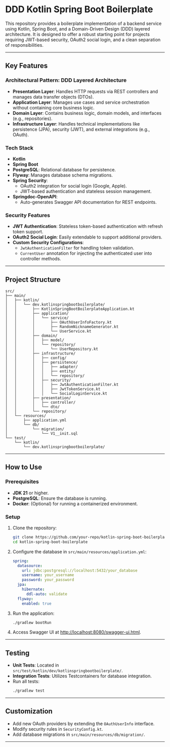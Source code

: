 # DDD Kotlin Spring Boot Boilerplate

This repository provides a boilerplate implementation of a backend service using Kotlin, Spring Boot, and a
Domain-Driven Design (DDD) layered architecture. It is designed to offer a robust starting point for projects requiring
JWT-based security, OAuth2 social login, and a clean separation of responsibilities.

---

## Key Features

### Architectural Pattern: DDD Layered Architecture

- **Presentation Layer**: Handles HTTP requests via REST controllers and manages data transfer objects (DTOs).
- **Application Layer**: Manages use cases and service orchestration without containing core business logic.
- **Domain Layer**: Contains business logic, domain models, and interfaces (e.g., repositories).
- **Infrastructure Layer**: Handles technical implementations like persistence (JPA), security (JWT), and external
  integrations (e.g., OAuth).

### Tech Stack

- **Kotlin**
- **Spring Boot**
- **PostgreSQL**: Relational database for persistence.
- **Flyway**: Manages database schema migrations.
- **Spring Security**:
    - OAuth2 integration for social login (Google, Apple).
    - JWT-based authentication and stateless session management.
- **Springdoc-OpenAPI**:
    - Auto-generates Swagger API documentation for REST endpoints.

### Security Features

- **JWT Authentication**: Stateless token-based authentication with refresh token support.
- **OAuth2 Social Login**: Easily extendable to support additional providers.
- **Custom Security Configurations**:
    - `JwtAuthenticationFilter` for handling token validation.
    - `CurrentUser` annotation for injecting the authenticated user into controller methods.

---

## Project Structure

```
src/
├── main/
│   ├── kotlin/
│   │   └── dev.kotlinspringbootboilerplate/
│   │       ├── KotlinSpringBootBoilerplateApplication.kt
│   │       ├── application/
│   │       │   └── service/
│   │       │       ├── OAuthUserInfoFactory.kt
│   │       │       ├── RandomNicknameGenerator.kt
│   │       │       └── UserService.kt
│   │       ├── domain/
│   │       │   ├── model/
│   │       │   └── repository/
│   │       │       └── UserRepository.kt
│   │       ├── infrastructure/
│   │       │   ├── config/
│   │       │   ├── persistence/
│   │       │   │   ├── adapter/
│   │       │   │   ├── entity/
│   │       │   │   └── repository/
│   │       │   ├── security/
│   │       │   │   ├── JwtAuthenticationFilter.kt
│   │       │   │   ├── JwtTokenService.kt
│   │       │   │   └── SocialLoginService.kt
│   │       ├── presentation/
│   │       │   ├── controller/
│   │       │   └── dto/
│   │       └── repository/
│   └── resources/
│       ├── application.yml
│       └── db/
│           └── migration/
│               └── V1__init.sql
└── test/
    └── kotlin/
        └── dev.kotlinspringbootboilerplate/
```

---

## How to Use

### Prerequisites

- **JDK 21** or higher.
- **PostgreSQL**: Ensure the database is running.
- **Docker**: (Optional) for running a containerized environment.

### Setup

1. Clone the repository:
   ```bash
   git clone https://github.com/your-repo/kotlin-spring-boot-boilerplate.git
   cd kotlin-spring-boot-boilerplate
   ```
2. Configure the database in `src/main/resources/application.yml`:
   ```yaml
   spring:
     datasource:
       url: jdbc:postgresql://localhost:5432/your_database
       username: your_username
       password: your_password
     jpa:
       hibernate:
         ddl-auto: validate
     flyway:
       enabled: true
   ```
3. Run the application:
   ```bash
   ./gradlew bootRun
   ```

4. Access Swagger UI at [http://localhost:8080/swagger-ui.html](http://localhost:8080/swagger-ui.html).

---

## Testing

- **Unit Tests**: Located in `src/test/kotlin/dev/kotlinspringbootboilerplate/`.
- **Integration Tests**: Utilizes Testcontainers for database integration.
- Run all tests:
  ```bash
  ./gradlew test
  ```

---

## Customization

- Add new OAuth providers by extending the `OAuthUserInfo` interface.
- Modify security rules in `SecurityConfig.kt`.
- Add database migrations in `src/main/resources/db/migration/`.

---